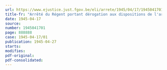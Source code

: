 ```yaml
---
url: https://www.ejustice.just.fgov.be/eli/arrete/1945/04/17/1945041701/justel
title-fr: "Arrêté du Régent portant dérogation aux dispositions de l'article 2 de la loi du 7 septembre 1939 prorogeant le mandat des corps constitues"
date: 1945-04-17
source:
number: 1945041701
page: 888888
case: 1945-04-17/01
publication: 1945-04-27
starts:
modifies:
pdf-original:
pdf-consolidated:
---
```


